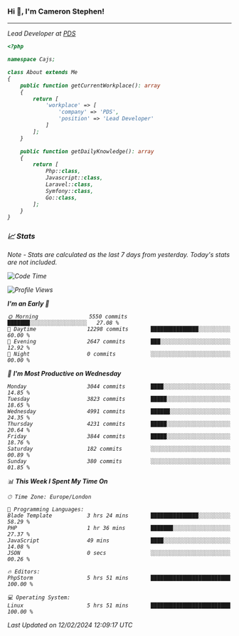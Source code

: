 ### Hi 👋, I'm Cameron Stephen!
<hr>
<p><em>Lead Developer at <a href="https://prindatasolutions.co.uk">PDS</a></p>


```php
<?php

namespace Cajs;

class About extends Me
{
    public function getCurrentWorkplace(): array
    {
        return [
            'workplace' => [
                'company' => 'PDS',
                'position' => 'Lead Developer'
            ]
        ];
    }

    public function getDailyKnowledge(): array
    {
        return [
            Php::class,
            Javascript::class,
            Laravel::class,
            Symfony::class,
            Go::class,
        ];
    }
}
```

### 📈 Stats
<p><em>Note - Stats are calculated as the last 7 days from yesterday. Today's stats are not included.</em></p>


<!--START_SECTION:waka-->
![Code Time](http://img.shields.io/badge/Code%20Time-3%2C654%20hrs%2051%20mins-blue)

![Profile Views](http://img.shields.io/badge/Profile%20Views-0-blue)

**I'm an Early 🐤** 

```text
🌞 Morning                5550 commits        ███████░░░░░░░░░░░░░░░░░░   27.08 % 
🌆 Daytime                12298 commits       ███████████████░░░░░░░░░░   60.00 % 
🌃 Evening                2647 commits        ███░░░░░░░░░░░░░░░░░░░░░░   12.92 % 
🌙 Night                  0 commits           ░░░░░░░░░░░░░░░░░░░░░░░░░   00.00 % 
```
📅 **I'm Most Productive on Wednesday** 

```text
Monday                   3044 commits        ████░░░░░░░░░░░░░░░░░░░░░   14.85 % 
Tuesday                  3823 commits        █████░░░░░░░░░░░░░░░░░░░░   18.65 % 
Wednesday                4991 commits        ██████░░░░░░░░░░░░░░░░░░░   24.35 % 
Thursday                 4231 commits        █████░░░░░░░░░░░░░░░░░░░░   20.64 % 
Friday                   3844 commits        █████░░░░░░░░░░░░░░░░░░░░   18.76 % 
Saturday                 182 commits         ░░░░░░░░░░░░░░░░░░░░░░░░░   00.89 % 
Sunday                   380 commits         ░░░░░░░░░░░░░░░░░░░░░░░░░   01.85 % 
```


📊 **This Week I Spent My Time On** 

```text
🕑︎ Time Zone: Europe/London

💬 Programming Languages: 
Blade Template           3 hrs 24 mins       ███████████████░░░░░░░░░░   58.29 % 
PHP                      1 hr 36 mins        ███████░░░░░░░░░░░░░░░░░░   27.37 % 
JavaScript               49 mins             ████░░░░░░░░░░░░░░░░░░░░░   14.08 % 
JSON                     0 secs              ░░░░░░░░░░░░░░░░░░░░░░░░░   00.26 % 

🔥 Editors: 
PhpStorm                 5 hrs 51 mins       █████████████████████████   100.00 % 

💻 Operating System: 
Linux                    5 hrs 51 mins       █████████████████████████   100.00 % 
```


 Last Updated on 12/02/2024 12:09:17 UTC
<!--END_SECTION:waka-->

